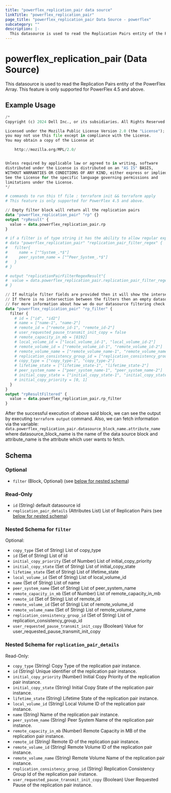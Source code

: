 ```yaml
---
title: "powerflex_replication_pair data source"
linkTitle: "powerflex_replication_pair"
page_title: "powerflex_replication_pair Data Source - powerflex"
subcategory: ""
description: |-
  This datasource is used to read the Replication Pairs entity of the PowerFlex Array. This feature is only supported for PowerFlex 4.5 and above.
---
```


# powerflex_replication_pair (Data Source)

This datasource is used to read the Replication Pairs entity of the PowerFlex Array. This feature is only supported for PowerFlex 4.5 and above.

## Example Usage

```terraform
/*
Copyright (c) 2024 Dell Inc., or its subsidiaries. All Rights Reserved.

Licensed under the Mozilla Public License Version 2.0 (the "License");
you may not use this file except in compliance with the License.
You may obtain a copy of the License at

    http://mozilla.org/MPL/2.0/


Unless required by applicable law or agreed to in writing, software
distributed under the License is distributed on an "AS IS" BASIS,
WITHOUT WARRANTIES OR CONDITIONS OF ANY KIND, either express or implied.
See the License for the specific language governing permissions and
limitations under the License.
*/

# commands to run this tf file : terraform init && terraform apply
# This feature is only supported for PowerFlex 4.5 and above.

// Empty filter block will return all the replication pairs
data "powerflex_replication_pair" "rp" {}
output "rpResult" {
  value = data.powerflex_replication_pair.rp
}

# if a filter is of type string it has the ability to allow regular expressions
# data "powerflex_replication_pair" "replication_pair_filter_regex" {
#   filter{
#     name = ["^System_.*$"]
#     peer_system_name = ["^Peer_System_.*$"]
#   }
# }

# output "replicationPairFilterRegexResult"{
#  value = data.powerflex_replication_pair.replication_pair_filter_regex.rp_filter
# }

// If multiple filter fields are provided then it will show the intersection of all of those fields.
// If there is no intersection between the filters then an empty datasource will be returned
// For more information about how we do our datasource filtering check out our guides: https://dell.github.io/terraform-docs/docs/storage/platforms/powerflex/product_guide/examples/ 
data "powerflex_replication_pair" "rp_filter" {
  filter {
    # id = ["id", "id2"]
    # name = ["name-1", "name-2"]
    # remote_id = ["remote_id-1", "remote_id-2"]
    # user_requested_pause_transmit_init_copy = false
    # remote_capacity_in_mb = [8192]
    # local_volume_id = ["local_volume_id-1", "local_volume_id-2"]
    # remote_volume_id = ["remote_volume_id-1", "remote_volume_id-2"]
    # remote_volume_name = ["remote_volume_name-1", "remote_volume_name-2"]
    # replication_consistency_group_id = ["replication_consistency_group_id-1", "replication_consistency_group_id-2"]
    # copy_type = ["copy_type-1", "copy_type-2"]
    # lifetime_state = ["lifetime_state-1", "lifetime_state-2"]
    # peer_system_name = ["peer_system_name-1", "peer_system_name-2"]
    # initial_copy_state = ["initial_copy_state-1", "initial_copy_state-2"]
    # initial_copy_priority = [0, 1]
  }
}
output "rpResultFiltered" {
  value = data.powerflex_replication_pair.rp_filter
}
```

After the successful execution of above said block, we can see the output by executing `terraform output` command. Also, we can fetch information via the variable: `data.powerflex_replication_pair.datasource_block_name.attribute_name` where datasource_block_name is the name of the data source block and attribute_name is the attribute which user wants to fetch.

<!-- schema generated by tfplugindocs -->
## Schema

### Optional

- `filter` (Block, Optional) (see [below for nested schema](#nestedblock--filter))

### Read-Only

- `id` (String) default datasource id
- `replication_pair_details` (Attributes List) List of Replication Pairs (see [below for nested schema](#nestedatt--replication_pair_details))

<a id="nestedblock--filter"></a>
### Nested Schema for `filter`

Optional:

- `copy_type` (Set of String) List of copy_type
- `id` (Set of String) List of id
- `initial_copy_priority` (Set of Number) List of initial_copy_priority
- `initial_copy_state` (Set of String) List of initial_copy_state
- `lifetime_state` (Set of String) List of lifetime_state
- `local_volume_id` (Set of String) List of local_volume_id
- `name` (Set of String) List of name
- `peer_system_name` (Set of String) List of peer_system_name
- `remote_capacity_in_mb` (Set of Number) List of remote_capacity_in_mb
- `remote_id` (Set of String) List of remote_id
- `remote_volume_id` (Set of String) List of remote_volume_id
- `remote_volume_name` (Set of String) List of remote_volume_name
- `replication_consistency_group_id` (Set of String) List of replication_consistency_group_id
- `user_requested_pause_transmit_init_copy` (Boolean) Value for user_requested_pause_transmit_init_copy


<a id="nestedatt--replication_pair_details"></a>
### Nested Schema for `replication_pair_details`

Read-Only:

- `copy_type` (String) Copy Type of the replication pair instance.
- `id` (String) Unique identifier of the replication pair instance.
- `initial_copy_priority` (Number) Initial Copy Priority of the replication pair instance.
- `initial_copy_state` (String) Initial Copy State of the replication pair instance.
- `lifetime_state` (String) Lifetime State of the replication pair instance.
- `local_volume_id` (String) Local Volume ID of the replication pair instance.
- `name` (String) Name of the replication pair instance.
- `peer_system_name` (String) Peer System Name of the replication pair instance.
- `remote_capacity_in_mb` (Number) Remote Capacity in MB of the replication pair instance.
- `remote_id` (String) Remote ID of the replication pair instance.
- `remote_volume_id` (String) Remote Volume ID of the replication pair instance.
- `remote_volume_name` (String) Remote Volume Name of the replication pair instance.
- `replication_consistency_group_id` (String) Replication Consistency Group Id of the replication pair instance.
- `user_requested_pause_transmit_init_copy` (Boolean) User Requested Pause of the replication pair instance.


